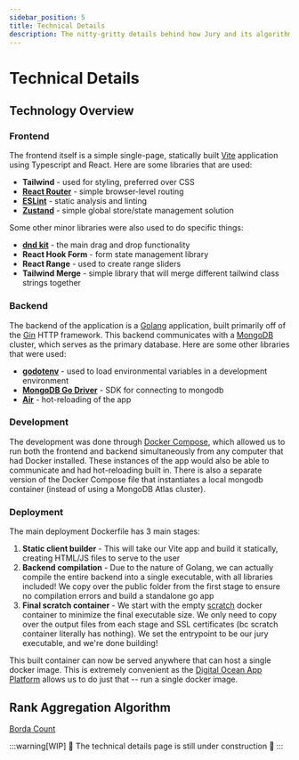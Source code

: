 ```yaml
---
sidebar_position: 5
title: Technical Details
description: The nitty-gritty details behind how Jury and its algorithm works!
---
```


# Technical Details

## Technology Overview

### Frontend

The frontend itself is a simple single-page, statically built [Vite](https://vite.dev/) application using Typescript and React. Here are some libraries that are used:
- **Tailwind** - used for styling, preferred over CSS
- [**React Router**](https://reactrouter.com/en/main) - simple browser-level routing
- [**ESLint**](https://eslint.org/) - static analysis and linting
- [**Zustand**](https://github.com/pmndrs/zustand) - simple global store/state management solution

Some other minor libraries were also used to do specific things:
- [**dnd kit**](https://dndkit.com/) - the main drag and drop functionality
- **React Hook Form** - form state management library
- **React Range** - used to create range sliders
- **Tailwind Merge** - simple library that will merge different tailwind class strings together

### Backend

The backend of the application is a [Golang](https://go.dev/) application, built primarily off of the [Gin](https://github.com/gin-gonic/gin) HTTP framework. This backend communicates with a [MongoDB](https://mongodb.com/) cluster, which serves as the primary database. Here are some other libraries that were used:
- [**godotenv**](https://github.com/joho/godotenv) - used to load environmental variables in a development environment
- [**MongoDB Go Driver**](https://www.mongodb.com/docs/drivers/go/current/) - SDK for connecting to mongodb
- [**Air**](https://github.com/air-verse/air) - hot-reloading of the app

### Development

The development was done through [Docker Compose](https://docs.docker.com/compose/), which allowed us to run both the frontend and backend simultaneously from any computer that had Docker installed. These instances of the app would also be able to communicate and had hot-reloading built in. There is also a separate version of the Docker Compose file that instantiates a local mongodb container (instead of using a MongoDB Atlas cluster).

### Deployment

The main deployment Dockerfile has 3 main stages:
1. **Static client builder** - This will take our Vite app and build it statically, creating HTML/JS files to serve to the user
2. **Backend compilation** - Due to the nature of Golang, we can actually compile the entire backend into a single executable, with all libraries included! We copy over the public folder from the first stage to ensure no compilation errors and build a standalone go app
3. **Final scratch container** - We start with the empty [scratch](https://hub.docker.com/_/scratch) docker container to minimize the final executable size. We only need to copy over the output files from each stage and SSL certificates (bc scratch container literally has nothing). We set the entrypoint to be our jury executable, and we're done building!

This built container can now be served anywhere that can host a single docker image. This is extremely convenient as the [Digital Ocean App Platform](https://www.digitalocean.com/products/app-platform) allows us to do just that -- run a single docker image. 

## Rank Aggregation Algorithm

[Borda Count](https://en.wikipedia.org/wiki/Borda_count)

:::warning[WIP]
🚧 The technical details page is still under construction 🚧
:::
